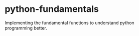 # python-fundamentals
Implementing the fundamental functions to understand python programming better.
